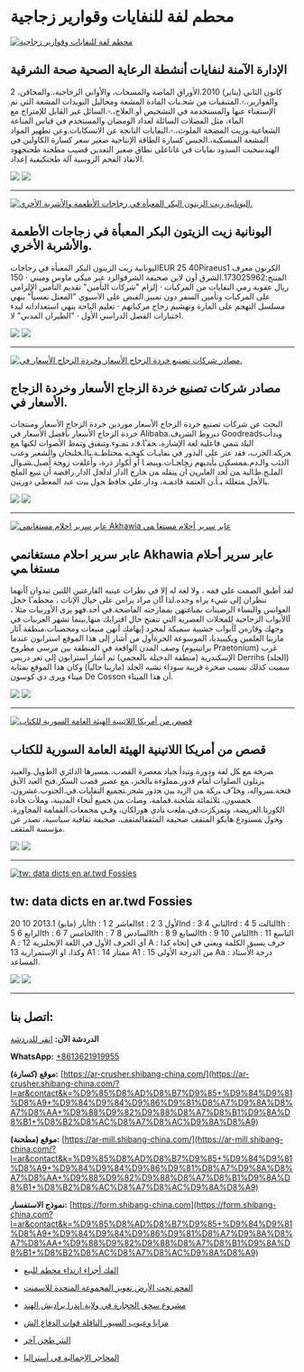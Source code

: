 # محطم لفة للنفايات وقوارير زجاجية

<a href="https://swt.shibang-china.com/?l=ar&img&k=%D9%85%D8%AD%D8%B7%D9%85+%D9%84%D9%81%D8%A9+%D9%84%D9%84%D9%86%D9%81%D8%A7%D9%8A%D8%A7%D8%AA+%D9%88%D9%82%D9%88%D8%A7%D8%B1%D9%8A%D8%B1+%D8%B2%D8%AC%D8%A7%D8%AC%D9%8A%D8%A9" target="_blank">![محطم لفة للنفايات وقوارير زجاجية](http://static.shibang-china.com/all-800x300/352.jpg)</a>

## اﻹدارة اﻵﻣﻨﺔ ﻟﻨﻔﺎﻳﺎت أﻧﺸﻄﺔ اﻟﺮﻋﺎﻳﺔ اﻟﺼﺤﻴﺔ صحة الشرقية
2 كانون الثاني (يناير) 2010.اﻷوراق اﻟﻤﺎﺻﺔ واﻟﻤﺴﺤﺎت، واﻷواﻧﻲ اﻟﺰﺟﺎﺟﻴﺔ،.واﻟﻤﺤﺎﻗﻦ، واﻟﻘﻮارﻳﺮ،.▫.اﻟﻤﺘﺒﻘﻴﺎت ﻣﻦ ﺷﺤ.ﻨﺎت اﻟﻤﺎدة اﻟﻤﺸﻌﺔ وﻣﺤﺎﻟﻴﻞ اﻟﻨﻮﻳﺪات اﻟﻤﺸﻌﺔ اﻟﺘﻲ ﺗﻢ اﻹﺳﺘﻐﻨﺎء ﻋﻨﻬﺎ واﻟﻤﺴﺘﺨﺪﻣﺔ ﻓﻲ اﻟﺘﺸﺨﻴﺺ أو.اﻟﻌﻼج،.▫.اﻟﺴﺎﺋﻞ ﻏﻴﺮ اﻟﻘﺎﺑﻞ ﻟﻺﻣﺘﺰاج ﻣﻊ اﻟﻤﺎء، ﻣﺜﻞ اﻟﻔﻀﻼت اﻟﺴﺎﺋﻠﺔ ﻟﻌﺪاد اﻟﻮﻣﻀﺎن واﻟﻤﺴﺘﺨﺪم ﻓﻲ ﻗﻴﺎس اﻟﻤﻨﺎﻋﺔ اﻟﺸﻌﺎﻋﻴﺔ.وزﻳﺖ اﻟﻤﻀﺨﺔ اﻟﻤﻠﻮث،.▫.اﻟﻨﻔﺎﻳﺎت اﻟﻨﺎﺗﺠﺔ ﻋﻦ اﻻﻧﺴﻜﺎﺑﺎت.وﻋﻦ ﺗﻄﻬﻴﺮ اﻟﻤﻮاد اﻟﻤﺸﻌﺔ اﻟﻤﻨﺴﻜﺒﺔ،.﻿الجبس كسارة الطاقة الإنتاجية صغير سعر كسارة الكاولين في الهندسحبت السدود نفايات في غاناعلى نطاق صغير التعدين قضيب مطحنة طحنجهود الانقاذ الفحم الروسية آلة طحنكيفية إعداد.


<a href="https://whatsapp.shibangsoft.com/WhatsApp.php" target="_blank" title="WhatsApp">![](http://static.shibang-china.com/icon/whatsapp.png)</a> <a href="https://swt.shibang-china.com/?l=ar&icon&k=%D9%85%D8%AD%D8%B7%D9%85+%D9%84%D9%81%D8%A9+%D9%84%D9%84%D9%86%D9%81%D8%A7%D9%8A%D8%A7%D8%AA+%D9%88%D9%82%D9%88%D8%A7%D8%B1%D9%8A%D8%B1+%D8%B2%D8%AC%D8%A7%D8%AC%D9%8A%D8%A9" target="_blank">![](http://static.shibang-china.com/icon/chat-ar.png)</a>

---

<a href="https://swt.shibang-china.com/?l=ar&img&k=%D9%85%D8%AD%D8%B7%D9%85+%D9%84%D9%81%D8%A9+%D9%84%D9%84%D9%86%D9%81%D8%A7%D9%8A%D8%A7%D8%AA+%D9%88%D9%82%D9%88%D8%A7%D8%B1%D9%8A%D8%B1+%D8%B2%D8%AC%D8%A7%D8%AC%D9%8A%D8%A9" target="_blank">![اليونانية زيت الزيتون البكر المعبأة في زجاجات الأطعمة والأشربة الأخري.](http://static.shibang-china.com/all-800x300/1013.jpg)</a>

## اليونانية زيت الزيتون البكر المعبأة في زجاجات الأطعمة والأشربة الأخري.
اليونانية زيت الزيتون البكر المعبأة في زجاجاتEUR 25 40Piraeus1 الكرتون معرف المنتج:173025962.الشرق أون لاين صحيفة الشرقوالرد عبر ميكي ماوس وميني &middot; 150 ريال عقوبة رمي النفايات من المركبات &middot; إلزام &quot;شركات التأمين&quot; تقديم التأمين الإلزامي على المركبات وتأمين السفر دون تمييز.القبض على الآسيوي &quot;المعتل نفسياً&quot; ينهي مسلسل التهجم على المارة وتهشيم زجاج مركباتهم &middot; تعليم الباحة ينهي استعداداته لبدء اختبارات الفصل الدراسي الأول &middot; &quot;الطيران المدني&quot; لا.


<a href="https://whatsapp.shibangsoft.com/WhatsApp.php" target="_blank" title="WhatsApp">![](http://static.shibang-china.com/icon/whatsapp.png)</a> <a href="https://swt.shibang-china.com/?l=ar&icon&k=%D9%85%D8%AD%D8%B7%D9%85+%D9%84%D9%81%D8%A9+%D9%84%D9%84%D9%86%D9%81%D8%A7%D9%8A%D8%A7%D8%AA+%D9%88%D9%82%D9%88%D8%A7%D8%B1%D9%8A%D8%B1+%D8%B2%D8%AC%D8%A7%D8%AC%D9%8A%D8%A9" target="_blank">![](http://static.shibang-china.com/icon/chat-ar.png)</a>

---

<a href="https://swt.shibang-china.com/?l=ar&img&k=%D9%85%D8%AD%D8%B7%D9%85+%D9%84%D9%81%D8%A9+%D9%84%D9%84%D9%86%D9%81%D8%A7%D9%8A%D8%A7%D8%AA+%D9%88%D9%82%D9%88%D8%A7%D8%B1%D9%8A%D8%B1+%D8%B2%D8%AC%D8%A7%D8%AC%D9%8A%D8%A9" target="_blank">![مصادر شركات تصنيع خردة الزجاج الأسعار وخردة الزجاج الأسعار في.](http://static.shibang-china.com/all-800x300/490.jpg)</a>

## مصادر شركات تصنيع خردة الزجاج الأسعار وخردة الزجاج الأسعار في.
البحث عن شركات تصنيع خردة الزجاج الأسعار موردين خردة الزجاج الأسعار ومنتجات خردة الزجاج الأسعار بأفضل الأسعار في Alibaba.ﺩﻴﺭﻭﻁ ﺍﻟﺸﺭﻴﻑ Goodreadsﻭﺒﺩﺃﺕ ﺍﻟﺒﻠﺩ ﺘﻨﻤﻲ ﻓﺎﻋﻠﻴﺔ ﻟﻐﺔ ﺍﻹﺸﺎﺭﺓ، ﺤﻘﹰﺎ.ﻗ.ﺩ ﺘﻤـﻭﺀ.ﻭﺘﻨﻘﻨﻕ ﻭﺘﻤﻁ ﺍﻷﺼﻭﺍﺕ ﻟﻜﻨﻬﺎ ﻤﻊ ﺤﺭﻜﺔ.ﺍﻟﺠﺭﺏ، ﻓﻘﺩ ﻋﺜﺭ ﻋﻠﻰ ﺍﻟﺒﺫﻭﺭ ﻓﻲ ﻨﻔﺎﻴـﺎﺕ ﻜﻭﺨـﻪ ﻤﺨﺘﻠﻁـﺔ.ﺒﺎﻟ.ﺨﻠﻨﺠﺎﻥ ﻭﺍﻟﺸﻌﻴﺭ ﻭﻋﻨﺏ ﺍﻟﺫﺌﺏ ﻭﺍﻟـﺩﻡ.ﻤﻤﺴﻜﻴﻥ ﺒﺄﻴﺩﻴﻬﻡ ﺯﺠﺎﺠـﺎﺕ.ﻭﺒﻴﻀ ﺎ ﺃﻭ ﺃﻜﻭﺍﺯ ﺫﺭﺓ، ﻭﺃﻏﻠﻘﺕ ﺯﻭﺠﺔ ﺃﺼﻴل.ﺸـﻭﺍل ﺍﻟﻤﻠـﺢ.ﻁﺎﻟﺒﺔ ﻤﻥ ﺃﺤﺩ ﺍﻟﻌﺎﺒﺭﻴﻥ ﺃﻥ ﻴﻨﻘﻠﻪ ﻤﻥ ﺨﺎﺭﺝ ﺍﻟﺩﺍﺭ ﻟﺩﺍﺨل ﺍﻟﺩﺍﺭ.ﺭﺍﻓﻀﺔ ﺃﻥ ﺘﺒﻴﻊ ﺍﻟﻤﻠﺢ ﺒﺎﻷﺠل ﻤﺘﻌﻠﻠﺔ ﺒ.ﺄ.ﻥ ﺍﻟﻌﺘﻤﺔ ﻗﺎﺩﻤـﺔ، ﻭﺩﺍﺭ.ﻋﻠﻲ ﺤﺎﻓﻅ ﺤﻭل ﺒﻴﺕ ﻋﺒﺩ ﺍﻟﻤﻌﻁﻲ ﺩﻭﺭﺘﻴﻥ.


<a href="https://whatsapp.shibangsoft.com/WhatsApp.php" target="_blank" title="WhatsApp">![](http://static.shibang-china.com/icon/whatsapp.png)</a> <a href="https://swt.shibang-china.com/?l=ar&icon&k=%D9%85%D8%AD%D8%B7%D9%85+%D9%84%D9%81%D8%A9+%D9%84%D9%84%D9%86%D9%81%D8%A7%D9%8A%D8%A7%D8%AA+%D9%88%D9%82%D9%88%D8%A7%D8%B1%D9%8A%D8%B1+%D8%B2%D8%AC%D8%A7%D8%AC%D9%8A%D8%A9" target="_blank">![](http://static.shibang-china.com/icon/chat-ar.png)</a>

---

<a href="https://swt.shibang-china.com/?l=ar&img&k=%D9%85%D8%AD%D8%B7%D9%85+%D9%84%D9%81%D8%A9+%D9%84%D9%84%D9%86%D9%81%D8%A7%D9%8A%D8%A7%D8%AA+%D9%88%D9%82%D9%88%D8%A7%D8%B1%D9%8A%D8%B1+%D8%B2%D8%AC%D8%A7%D8%AC%D9%8A%D8%A9" target="_blank">![عابر سرير احلام مستغانمي Akhawia ﻋﺎﺑﺮ ﺳﺮﻳﺮ أﺣﻼم ﻣﺴﺘﻐﺎ ﻤﻲ](http://static.shibang-china.com/all-800x300/1229.jpg)</a>

## عابر سرير احلام مستغانمي Akhawia ﻋﺎﺑﺮ ﺳﺮﻳﺮ أﺣﻼم ﻣﺴﺘﻐﺎ ﻤﻲ
ﻟﻘﺪ أﻃﺒﻖ اﻟﺼﻤﺖ ﻋﻠﻰ ﻓﻤﻪ ، وﻻ ﻟﻐﺔ ﻟﻪ إﻻ ﻓﻲ ﻧﻈﺮات ﻋﻴﻨﻴﻪ اﻟﻔﺎرﻏﺘﻴﻦ اﻟﻠﺘﻴﻦ ﺗﺒﺪوان آﺄﻧﻬﻤﺎ ﺗﻨﻈﺮان إﻟﻰ ﺷﻲء ﻳﺮاﻩ وﺣﺪﻩ.ﻟﺬا آﺎن ﻣﺮاد ﻳﺮاهﻦ ﻋﻠﻰ ﺧﻴﺎل اﻹﻧﺎث ، ﻣﺤﻄﻤ ًﺎ ﺧﺠﻞ اﻟﻌﻮاﻧﺲ واﻟﻨﺴﺎء اﻟﺮﺻﻴﻨﺎت ﺑﻤﺒﺎﻏﺘﻬﻦ ﺑﻤﻤﺎزﺣﺘﻪ اﻟﻔﺎﺿﺤﺔ.ﻓﻲ أﺣﺪ.ﻓﻬﻮ ﻳﺮى اﻷورﺑﻴﺎت ﻣﺜﻼ ، آﺎﻷﺑﻮاب اﻟﺰﺟﺎﺟﻴﺔ ﻟﻠﻤﺤﻼت اﻟﻌﺼﺮﻳﺔ اﻟﺘﻲ ﺗﻨﻔﺘﺢ ﺣﺎل اﻗﺘﺮاﺑﻚ ﻣﻨﻬﺎ,ﺑﻴﻨﻤﺎ ﺗﺸﻬﺮ اﻟﻌﺮﺑﻴﺎت ﻓﻲ وﺟﻬﻚ وﻗﺎرهﻦ آﺄﺑﻮاب ﺧﺸﺒﻴﺔ ﺳﻤﻴﻜﺔ ﻟﻤﺠﺮد إﻳﻬﺎﻣﻚ أﻧﻬﻦ ﻣﻨﻴﻌﺎت وﻣﺤﺼﻨﺎت.منطقة آثار مارينا العلمين ويكيبيديا، الموسوعة الحرةأول من أشار إلى هذا الموقع استرابون عندما وصف المدن الواقعة في المنطقة بين مرسى مطروح (براتينيوم Praetonium) غرب الإسكندرية (منطقة الدخيلة بالعجمي) ثم أشار استرابون إلى ثغر دريس Derrihs (الجلد) سميت كذلك بسبب صخرة قريبة سوداء تشبه الجلد (مارينا حالياً) وكان هذا الموقع بمثابة ميناء ويرى دي كوسون De Cosson أن هذا الميناء.


<a href="https://whatsapp.shibangsoft.com/WhatsApp.php" target="_blank" title="WhatsApp">![](http://static.shibang-china.com/icon/whatsapp.png)</a> <a href="https://swt.shibang-china.com/?l=ar&icon&k=%D9%85%D8%AD%D8%B7%D9%85+%D9%84%D9%81%D8%A9+%D9%84%D9%84%D9%86%D9%81%D8%A7%D9%8A%D8%A7%D8%AA+%D9%88%D9%82%D9%88%D8%A7%D8%B1%D9%8A%D8%B1+%D8%B2%D8%AC%D8%A7%D8%AC%D9%8A%D8%A9" target="_blank">![](http://static.shibang-china.com/icon/chat-ar.png)</a>

---

<a href="https://swt.shibang-china.com/?l=ar&img&k=%D9%85%D8%AD%D8%B7%D9%85+%D9%84%D9%81%D8%A9+%D9%84%D9%84%D9%86%D9%81%D8%A7%D9%8A%D8%A7%D8%AA+%D9%88%D9%82%D9%88%D8%A7%D8%B1%D9%8A%D8%B1+%D8%B2%D8%AC%D8%A7%D8%AC%D9%8A%D8%A9" target="_blank">![قصص من أمريكا اللاتينية الهيئة العامة السورية للكتاب](http://static.shibang-china.com/all-800x300/916.jpg)</a>

## قصص من أمريكا اللاتينية الهيئة العامة السورية للكتاب
ﺼﺭﺨﺔ ﻤﻊ ﻜل ﻟﻔﺔ ﻭﺩﻭﺭﺓ.ﻭﺘﺒﺩﺃ ﺠﻴﺎﺩ ﻤﻌﺼﺭﺓ ﺍﻟﻘﺼﺏ،.ﻤﺴﻴﺭﻫﺎ ﺍﻟﺩﺍﺌﺭﻱ ﺍﻟﻁﻭﻴل.ﻭﺍﻟﻌﺒﻴﺩ ﻴﺭﺘﻠﻭﻥ ﺍﻟﺼﻠﻭﺍﺕ ﺃﻤﺎﻡ ﻗﺩﻭﺭ.ﻤﻤﻠﻭﺀﺓ ﺒﺎﻟﺨﺒﺯ، ﻤﻊ ﻋﺼﻴﺭ ﻗﺼﺏ ﺍﻟﺴﻜﺭ.ﻓﺘﺢ ﺍﻟﻌﺒﺩ ﺍﻵﺒﻕ ﻓﺘﺤﺔ.ﺴﺭﻭﺍﻟﻪ، ﻭﺨﻠﹼﻑ ﺒﺭﻜﺔ ﻤﻥ ﺍﻟﺯﺒﺩ ﺒﻴﻥ ﺠﺫﻭﺭ ﺸﺠﺭ.ﺘﺠﻤﻴﻊ ﺍﻟﻨﻔﺎﻴﺎﺕ.ﻓﻲ.ﺍﻟﺠﻨﻭﺏ.ﻋﺸﺭﻭﻥ، ﺨﻤﺴﻭﻥ، ﺜﻼﺜﻤﺎﺌﺔ ﺸﺎﺤﻨﺔ.ﻗﻤﺎﻤﺔ، ﻭﺼﻠﺕ ﻤﻥ ﺠﻤﻴﻊ ﺃﻨﺤﺎﺀ ﺍﻟﻤﺩﻴﻨﺔ، ﻭﻤﻸﺕ ﺠﺎﺩﺓ ﺍﻟﻜﻭﺭﺘﺎ.ﺍﻟﻌﺭﻴﻀﺔ، ﻭﺘﻤﺭﻜﺯﺕ.ﻓﻲ.ﻤﻠﻌﺏ ﻨﺎﺩﻱ ﻫﻭﺭﺍﻜﺎﻥ، ﻭﻓـﻲ ﻤﺠﻤﻌﺎﺕ.ﺍﻟﻘﻤﺎﻤﺔ ﺍﻟﻤﺠﺎﻭﺭﺓ، ﻭﺤﻭل ﻤﺴﺘﻭﺩﻉ.هايكو المثقف صحيفة المثقفالمثقف، صحيفة ثقافية سياسية، تصدر عن مؤسسة المثقف.


<a href="https://whatsapp.shibangsoft.com/WhatsApp.php" target="_blank" title="WhatsApp">![](http://static.shibang-china.com/icon/whatsapp.png)</a> <a href="https://swt.shibang-china.com/?l=ar&icon&k=%D9%85%D8%AD%D8%B7%D9%85+%D9%84%D9%81%D8%A9+%D9%84%D9%84%D9%86%D9%81%D8%A7%D9%8A%D8%A7%D8%AA+%D9%88%D9%82%D9%88%D8%A7%D8%B1%D9%8A%D8%B1+%D8%B2%D8%AC%D8%A7%D8%AC%D9%8A%D8%A9" target="_blank">![](http://static.shibang-china.com/icon/chat-ar.png)</a>

---

<a href="https://swt.shibang-china.com/?l=ar&img&k=%D9%85%D8%AD%D8%B7%D9%85+%D9%84%D9%81%D8%A9+%D9%84%D9%84%D9%86%D9%81%D8%A7%D9%8A%D8%A7%D8%AA+%D9%88%D9%82%D9%88%D8%A7%D8%B1%D9%8A%D8%B1+%D8%B2%D8%AC%D8%A7%D8%AC%D9%8A%D8%A9" target="_blank">![tw: data dicts en ar.twd Fossies](http://static.shibang-china.com/all-800x300/151.jpg)</a>

## tw: data dicts en ar.twd Fossies
20 أيار (مايو) 2013.1 10th : العاشر 2 1st : الأول 3 2nd : الثاني 4 3rd : الثالث 5 4th : الرابع 6 5th : الخامس 7 6th : السادس 8 7th : السابع 9 8th : الثامن 10 9th : التاسع 11 A : آي الحرف الأول في اللغة الإنجليزية 12 A : حرف يسبق الكلمة ويعني في إتجاه كذا وكذا، او الإستمرارية 13 A1 : ممتاز 14 A1 : من الدرجة الأولى 15 Aa : درجة الأستاذ المساعد.

<a href="https://whatsapp.shibangsoft.com/WhatsApp.php" target="_blank" title="WhatsApp">![](http://static.shibang-china.com/icon/whatsapp.png)</a> <a href="https://swt.shibang-china.com/?l=ar&icon&k=%D9%85%D8%AD%D8%B7%D9%85+%D9%84%D9%81%D8%A9+%D9%84%D9%84%D9%86%D9%81%D8%A7%D9%8A%D8%A7%D8%AA+%D9%88%D9%82%D9%88%D8%A7%D8%B1%D9%8A%D8%B1+%D8%B2%D8%AC%D8%A7%D8%AC%D9%8A%D8%A9" target="_blank">![](http://static.shibang-china.com/icon/chat-ar.png)</a>

---
## اتصل بنا:

**الدردشة الآن:** [انقر للدردشة](https://swt.shibang-china.com?l=ar&contact&k=%D9%85%D8%AD%D8%B7%D9%85+%D9%84%D9%81%D8%A9+%D9%84%D9%84%D9%86%D9%81%D8%A7%D9%8A%D8%A7%D8%AA+%D9%88%D9%82%D9%88%D8%A7%D8%B1%D9%8A%D8%B1+%D8%B2%D8%AC%D8%A7%D8%AC%D9%8A%D8%A9)

**WhatsApp:**  [+8613621919955](https://whatsapp.shibangsoft.com/WhatsApp.php)

**موقع (كسارة):** [https://ar-crusher.shibang-china.com/](https://ar-crusher.shibang-china.com/?l=ar&contact&k=%D9%85%D8%AD%D8%B7%D9%85+%D9%84%D9%81%D8%A9+%D9%84%D9%84%D9%86%D9%81%D8%A7%D9%8A%D8%A7%D8%AA+%D9%88%D9%82%D9%88%D8%A7%D8%B1%D9%8A%D8%B1+%D8%B2%D8%AC%D8%A7%D8%AC%D9%8A%D8%A9)

**موقع (مطحنة):** [https://ar-mill.shibang-china.com/](https://ar-mill.shibang-china.com/?l=ar&contact&k=%D9%85%D8%AD%D8%B7%D9%85+%D9%84%D9%81%D8%A9+%D9%84%D9%84%D9%86%D9%81%D8%A7%D9%8A%D8%A7%D8%AA+%D9%88%D9%82%D9%88%D8%A7%D8%B1%D9%8A%D8%B1+%D8%B2%D8%AC%D8%A7%D8%AC%D9%8A%D8%A9)

**نموذج الاستفسار:** [https://form.shibang-china.com](https://form.shibang-china.com?l=ar&contact&k=%D9%85%D8%AD%D8%B7%D9%85+%D9%84%D9%81%D8%A9+%D9%84%D9%84%D9%86%D9%81%D8%A7%D9%8A%D8%A7%D8%AA+%D9%88%D9%82%D9%88%D8%A7%D8%B1%D9%8A%D8%B1+%D8%B2%D8%AC%D8%A7%D8%AC%D9%8A%D8%A9)

* [الفك أجزاء ارتداء محطم للبيع](../28/%D8%A7%D9%84%D9%81%D9%83%20%D8%A3%D8%AC%D8%B2%D8%A7%D8%A1%20%D8%A7%D8%B1%D8%AA%D8%AF%D8%A7%D8%A1%20%D9%85%D8%AD%D8%B7%D9%85%20%D9%84%D9%84%D8%A8%D9%8A%D8%B9.md)

* [الفحم تحت الأرض تغويز المجموعة المتحدة للاسمنت](../28/%D8%A7%D9%84%D9%81%D8%AD%D9%85%20%D8%AA%D8%AD%D8%AA%20%D8%A7%D9%84%D8%A3%D8%B1%D8%B6%20%D8%AA%D8%BA%D9%88%D9%8A%D8%B2%20%D8%A7%D9%84%D9%85%D8%AC%D9%85%D9%88%D8%B9%D8%A9%20%D8%A7%D9%84%D9%85%D8%AA%D8%AD%D8%AF%D8%A9%20%D9%84%D9%84%D8%A7%D8%B3%D9%85%D9%86%D8%AA.md)

* [مشروع سحق الحجارة في ولاية اندرا براديش الهند](../28/%D9%85%D8%B4%D8%B1%D9%88%D8%B9%20%D8%B3%D8%AD%D9%82%20%D8%A7%D9%84%D8%AD%D8%AC%D8%A7%D8%B1%D8%A9%20%D9%81%D9%8A%20%D9%88%D9%84%D8%A7%D9%8A%D8%A9%20%D8%A7%D9%86%D8%AF%D8%B1%D8%A7%20%D8%A8%D8%B1%D8%A7%D8%AF%D9%8A%D8%B4%20%D8%A7%D9%84%D9%87%D9%86%D8%AF.md)

* [مزايا وعيوب السيور الناقلة قوات الدفاع الش](../26/%D9%85%D8%B2%D8%A7%D9%8A%D8%A7%20%D9%88%D8%B9%D9%8A%D9%88%D8%A8%20%D8%A7%D9%84%D8%B3%D9%8A%D9%88%D8%B1%20%D8%A7%D9%84%D9%86%D8%A7%D9%82%D9%84%D8%A9%20%D9%82%D9%88%D8%A7%D8%AA%20%D8%A7%D9%84%D8%AF%D9%81%D8%A7%D8%B9%20%D8%A7%D9%84%D8%B4.md)

* [النثر طحن آخر](../30/%D8%A7%D9%84%D9%86%D8%AB%D8%B1%20%D8%B7%D8%AD%D9%86%20%D8%A2%D8%AE%D8%B1.md)

* [المحاجر الإجمالية في أستراليا](../27/%D8%A7%D9%84%D9%85%D8%AD%D8%A7%D8%AC%D8%B1%20%D8%A7%D9%84%D8%A5%D8%AC%D9%85%D8%A7%D9%84%D9%8A%D8%A9%20%D9%81%D9%8A%20%D8%A3%D8%B3%D8%AA%D8%B1%D8%A7%D9%84%D9%8A%D8%A7.md)